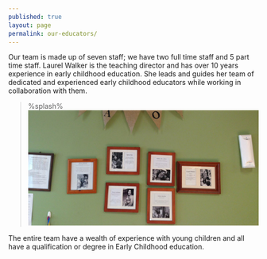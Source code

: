 ```yaml
---
published: true
layout: page
permalink: our-educators/
---
```

 
Our team is made up of seven staff; we have two full time staff and 5 part time staff. Laurel Walker is the teaching director and has over 10 years experience in early childhood education. She leads and guides her team of dedicated and experienced early childhood educators while working in collaboration with them.

> %splash%
![Staff Photos](/img/staff.jpg)

The entire team have a wealth of experience with young children and all have a qualification or degree in Early Childhood education.


 